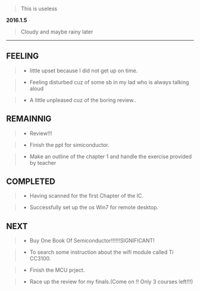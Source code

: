 > This is useless

**2016.1.5**

> Cloudy and maybe rainy later

---
## FEELING

> + little upset because I did not get up on time.

> + Feeling disturbed cuz of some sb in my lad who is always talking aloud

> + A little unpleased cuz of the boring review..  


## REMAINNIG

> + Review!!!

> + Finish the ppt for simiconductor.

> + Make an outline of the chapter 1 and handle the exercise provided by teacher

## COMPLETED

> + Having scanned for the first Chapter of the IC.

> + Successfully set up the os Win7 for remote desktop.


## NEXT

> + Buy One Book Of Semiconductor!!!!!!SIGNIFICANT!

> + To search some instruction about the wifi module called Ti CC3100.

> + Finish the MCU prject.

> + Race up the review for my finals.(Come on !! Only 3 courses left!!!)
